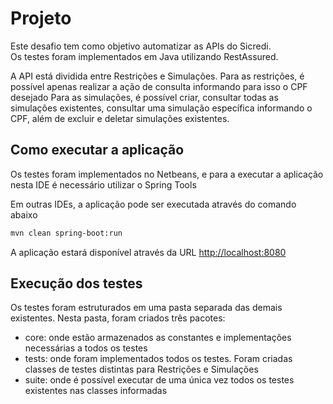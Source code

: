 
# Projeto

Este desafio tem como objetivo automatizar as APIs do Sicredi.  
Os testes foram implementados em Java utilizando RestAssured. 

A API está dividida entre Restrições e Simulações.
Para as restrições, é possível apenas realizar a ação de consulta informando para isso o CPF desejado
Para as simulações, é possível criar, consultar todas as simulações existentes, consultar uma simulação específica informando o CPF, além de excluir e deletar simulações existentes.


## Como executar a aplicação 
Os testes foram implementados no Netbeans, e para a executar a aplicação nesta IDE é necessário utilizar o Spring Tools

Em outras IDEs, a aplicação pode ser executada através do comando abaixo
```bash
mvn clean spring-boot:run
```

A aplicação estará disponível através da URL [http://localhost:8080](http://localhost:8080)


## Execução dos testes

Os testes foram estruturados em uma pasta separada das demais existentes. Nesta pasta, foram criados três pacotes:
- core: onde estão armazenados as constantes e implementações necessárias a todos os testes
- tests: onde foram implementados todos os testes. Foram criadas classes de testes distintas para Restrições e Simulações
- suite: onde é possível executar de uma única vez todos os testes existentes nas classes informadas

